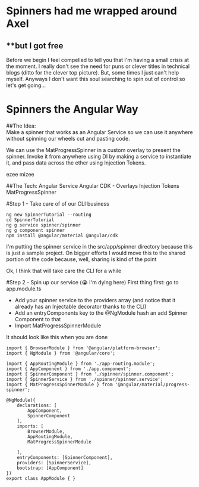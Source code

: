 # Spinners had me wrapped around Axel
## **but I got free

Before we begin I feel compelled to tell you that I'm having a small
crisis at the moment.  I really don't see the need for puns or clever
titles in technical blogs (ditto for the clever top picture). But,
some times I just can't help myself.  Anyways I don't want this soul
searching to spin out of control so let's get going...

# Spinners the Angular Way

##The Idea:  
Make a spinner that works as an Angular Service so we can
use it anywhere without spinning our wheels cut and pasting code.

We can use the MatProgressSpinner in a custom overlay to present the
spinner.  Invoke it from anywhere using DI by making a service to
instantiate it, and pass data across the ether using Injection Tokens.

ezee mizee 


##The Tech:
Angular Service
Angular CDK - Overlays
Injection Tokens
MatProgressSpinner

#Step 1 - Take care of of our CLI business 
```
ng new SpinnerTutorial --routing
cd SpinnerTutorial
ng g service spinner/spinner
ng g component spinner
npm install @angular/material @angular/cdk
```

I'm putting the spinner service in the src/app/spinner directory
because this is just a sample project.  On bigger efforts I would move
this to the shared portion of the code because, well, sharing is kind
of the point 

Ok, I think that will take care the CLI for a while

#Step 2 - Spin up our service (:sob: I'm dying here)
First thing first: go to app.module.ts

- Add your spinner service to the providers array (and notice that it already
  has an Injectable decorator thanks to the CLI)
- Add an entryComponents key to the @NgModule hash an add Spinner
  Component to that
- Import MatProgressSpinnerModule 
  
It should look like this when you are done

```
import { BrowserModule } from '@angular/platform-browser';
import { NgModule } from '@angular/core';

import { AppRoutingModule } from './app-routing.module';
import { AppComponent } from './app.component';
import { SpinnerComponent } from './spinner/spinner.component';
import { SpinnerService } from './spinner/spinner.service';
import { MatProgressSpinnerModule } from '@angular/material/progress-spinner';

@NgModule({
    declarations: [
        AppComponent,
        SpinnerComponent
    ],
    imports: [
        BrowserModule,
        AppRoutingModule,
		MatProgressSpinnerModule

    ],
    entryComponents: [SpinnerComponent],
    providers: [SpinnerService],
    bootstrap: [AppComponent]
})
export class AppModule { }
```

